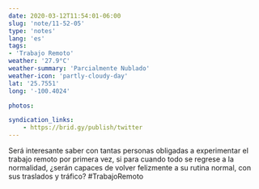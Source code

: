 ```yaml
---
date: 2020-03-12T11:54:01-06:00
slug: 'note/11-52-05'
type: 'notes'
lang: 'es'
tags:
- 'Trabajo Remoto'
weather: '27.9°C'
weather-summary: 'Parcialmente Nublado'
weather-icon: 'partly-cloudy-day'
lat: '25.7551'
long: '-100.4024'

photos:

syndication_links:
    - https://brid.gy/publish/twitter
---
```

Será interesante saber con tantas personas obligadas a experimentar el trabajo remoto por primera vez, si para cuando todo se regrese a la normalidad, ¿serán capaces de volver felizmente a su rutina normal, con sus traslados y tráfico?
 #TrabajoRemoto